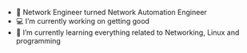 - 💼 Network Engineer turned Network Automation Engineer
- 💻 I’m currently working on getting good
- 🌱 I’m currently learning everything related to Networking, Linux and programming
